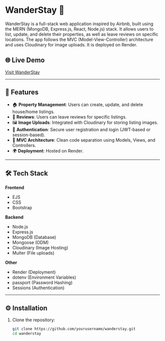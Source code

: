 # WanderStay 🏡

WanderStay is a full-stack web application inspired by Airbnb, built using the MERN (MongoDB, Express.js, React, Node.js) stack. It allows users to list, update, and delete their properties, as well as leave reviews on specific locations. The app follows the MVC (Model-View-Controller) architecture and uses Cloudinary for image uploads. It is deployed on Render.

## 🌐 Live Demo
[Visit WanderStay](<https://wanderstay-fullstack-project.onrender.com/listings>)

---

## 📌 Features

- 🏠 **Property Management**: Users can create, update, and delete house/home listings.
- 💬 **Reviews**: Users can leave reviews for specific listings.
- 🖼️ **Image Uploads**: Integrated with Cloudinary for storing listing images.
- 👤 **Authentication**: Secure user registration and login (JWT-based or session-based).
- 📁 **MVC Architecture**: Clean code separation using Models, Views, and Controllers.
- 🌍 **Deployment**: Hosted on Render.

---

## 🛠️ Tech Stack

**Frontend**
- EJS
- CSS
- Bootstrap 

**Backend**
- Node.js
- Express.js
- MongoDB (Database)
- Mongoose (ODM)
- Cloudinary (Image Hosting)
- Multer (File uploads)

**Other**
- Render (Deployment)
- dotenv (Environment Variables)
- passport (Password Hashing)
- Sessions (Authentication)

---

## ⚙️ Installation

1. Clone the repository:
   ```bash
   git clone https://github.com/yourusername/wanderstay.git
   cd wanderstay
